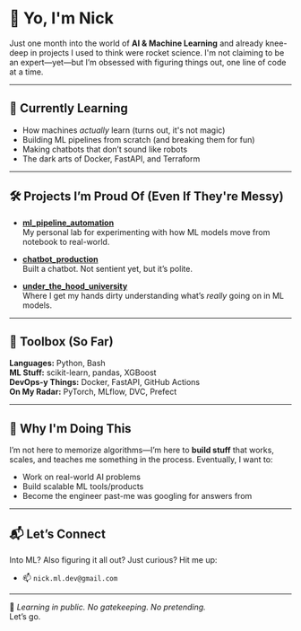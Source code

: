 # 👋 Yo, I'm Nick

Just one month into the world of **AI & Machine Learning** and already knee-deep in projects I used to think were rocket science. I'm not claiming to be an expert—yet—but I’m obsessed with figuring things out, one line of code at a time.

---

## 🧠 Currently Learning

- How machines *actually* learn (turns out, it's not magic)
- Building ML pipelines from scratch (and breaking them for fun)
- Making chatbots that don’t sound like robots
- The dark arts of Docker, FastAPI, and Terraform

---

## 🛠 Projects I’m Proud Of (Even If They're Messy)

- [**ml_pipeline_automation**](https://github.com/Nick00404/ml_pipeline_automation)  
  My personal lab for experimenting with how ML models move from notebook to real-world.

- [**chatbot_production**](https://github.com/Nick00404/chatbot_production)  
  Built a chatbot. Not sentient yet, but it’s polite.

- [**under_the_hood_university**](https://github.com/Nick00404/under_the_hood_university)  
  Where I get my hands dirty understanding what’s *really* going on in ML models.

---

## 🔧 Toolbox (So Far)

**Languages:** Python, Bash  
**ML Stuff:** scikit-learn, pandas, XGBoost  
**DevOps-y Things:** Docker, FastAPI, GitHub Actions  
**On My Radar:** PyTorch, MLflow, DVC, Prefect

---

## 📅 Why I'm Doing This

I’m not here to memorize algorithms—I’m here to **build stuff** that works, scales, and teaches me something in the process. Eventually, I want to:

- Work on real-world AI problems
- Build scalable ML tools/products
- Become the engineer past-me was googling for answers from

---

## 📬 Let’s Connect

Into ML? Also figuring it all out? Just curious? Hit me up:

- 📫 `nick.ml.dev@gmail.com` 

---

💬 *Learning in public. No gatekeeping. No pretending.*  
Let’s go.

